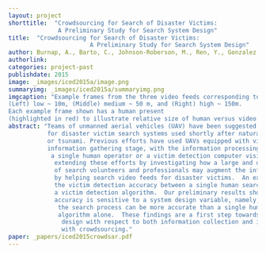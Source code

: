 ```yaml
---
layout: project
shorttitle:  "Crowdsourcing for Search of Disaster Victims:
              A Preliminary Study for Search System Design"
title:  "Crowdsourcing for Search of Disaster Victims:
                       A Preliminary Study for Search System Design"
author: Burnap, A., Barto, C., Johnson-Roberson, M., Ren, Y., Gonzalez, R. and Papalambros, P.Y.
authorlink:
categories: project-past
publishdate: 2015
image: _images/iced2015a/image.png
summaryimg: _images/iced2015a/summaryimg.png
imgcaption: "Example frames from the three video feeds corresponding to three altitudes:
(Left) low ~ 10m, (Middle) medium ~ 50 m, and (Right) high ~ 150m.
Each example frame shown has a human present
(highlighted in red) to illustrate relative size of human versus video frame."
abstract: "Teams of unmanned aerial vehicles (UAV) have been suggested as sensor platforms
           for disaster victim search systems used shortly after natural disasters such as an earthquake
           or tsunami. Previous efforts have used UAVs equipped with video cameras for the disaster
           information gathering stage, with the information processing stage performed by either
            a single human operator or a victim detection computer vision algorithm.  We propose
             extending these efforts by investigating how a large and distributed 'crowd'
             of search volunteers and professionals may augment the information processing stage
             by helping search video feeds for disaster victims.  An experiment is conducted comparing
             the victim detection accuracy between a single human searcher, a crowd of searchers, and
             a victim detection algorithm.  Our preliminary results show that while victim search
             accuracy is sensitive to a system design variable, namely, UAV altitude, crowdsourcing
              the search process can be more accurate than a single human or victim detection
              algorithm alone.  These findings are a first step towards optimizing search system
               design with respect to both information collection and information processing augmented
               with crowdsourcing."
paper: _papers/iced2015crowdsar.pdf
---
```


